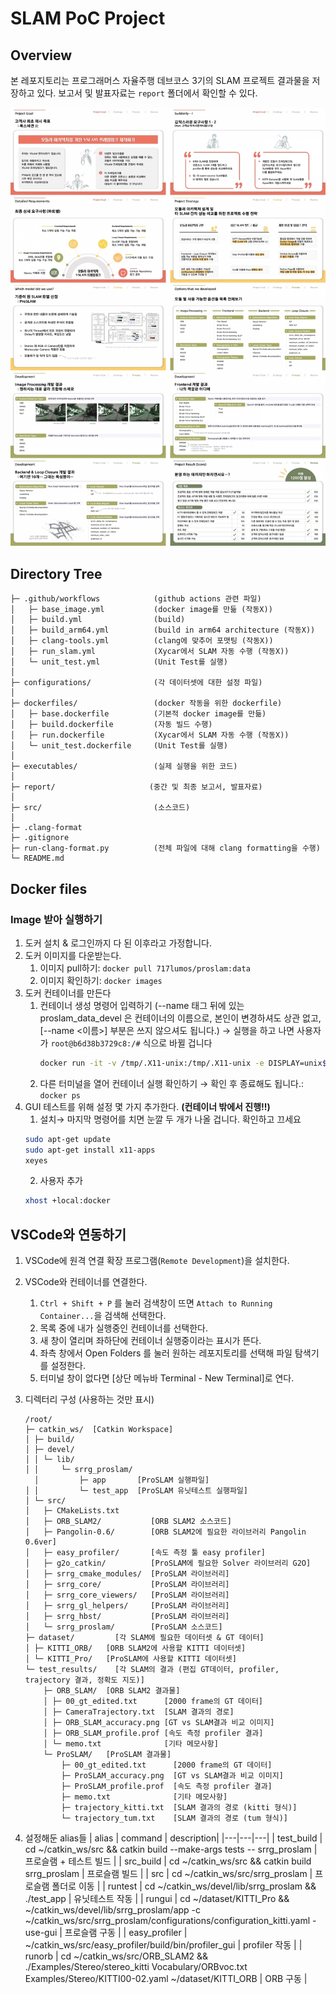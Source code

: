 # SLAM PoC Project

## Overview
본 레포지토리는 프로그래머스 자율주행 데브코스 3기의 SLAM 프로젝트 결과물을 저장하고 있다. 보고서 및 발표자료는 `report` 폴더에서 확인할 수 있다.

![report_summary](report/images/report_summary.jpg)

## Directory Tree
```
├─ .github/workflows            (github actions 관련 파일)
│   ├─ base_image.yml           (docker image를 만듦 (작동X))
│   ├─ build.yml                (build)
│   ├─ build_arm64.yml          (build in arm64 architecture (작동X))
│   ├─ clang-tools.yml          (clang에 맞추어 포맷팅 (작동X))
│   ├─ run_slam.yml             (Xycar에서 SLAM 자동 수행 (작동X))
│   └─ unit_test.yml            (Unit Test를 실행)
│
├─ configurations/              (각 데이터셋에 대한 설정 파일)
│
├─ dockerfiles/                 (docker 작동을 위한 dockerfile)
│   ├─ base.dockerfile          (기본적 docker image를 만듦)
│   ├─ build.dockerfile         (자동 빌드 수행)
│   ├─ run.dockerfile           (Xycar에서 SLAM 자동 수행 (작동X))
│   └─ unit_test.dockerfile     (Unit Test를 실행)
│
├─ executables/                 (실제 실행을 위한 코드)
│
├─ report/                     (중간 및 최종 보고서, 발표자료)
│
├─ src/                         (소스코드)
│
├─ .clang-format
├─ .gitignore
├─ run-clang-format.py          (전체 파일에 대해 clang formatting을 수행)
└─ README.md
```

## Docker files
### Image 받아 실행하기
1. 도커 설치 & 로그인까지 다 된 이후라고 가정합니다.
2. 도커 이미지를 다운받는다.
   1. 이미지 pull하기: `docker pull 717lumos/proslam:data`
   2. 이미지 확인하기: `docker images`
3. 도커 컨테이너를 만든다
   1. 컨테이너 생성 명령어 입력하기 (--name 태그 뒤에 있는 proslam_data_devel 은 컨테이너의 이름으로, 본인이 변경하셔도 상관 없고, [--name <이름>] 부분은 쓰지 않으셔도 됩니다.) → 실행을 하고 나면 사용자가 `root@b6d38b3729c8:/#` 식으로 바뀔 겁니다
        ```bash
        docker run -it -v /tmp/.X11-unix:/tmp/.X11-unix -e DISPLAY=unix$DISPLAY --name proslam_data_devel 717lumos/proslam:data
        ```
    2. 다른 터미널을 열어 컨테이너 실행 확인하기 → 확인 후 종료해도 됩니다.: `docker ps`
4. GUI 테스트를 위해 설정 몇 가지 추가한다. **(컨테이너 밖에서 진행!!)**
   1. 설치→ 마지막 명령어를 치면 눈깔 두 개가 나올 겁니다. 확인하고 끄세요
    ```bash
    sudo apt-get update
    sudo apt-get install x11-apps
    xeyes
    ```
   2. 사용자 추가
    ```bash
    xhost +local:docker
    ```

## VSCode와 연동하기
1. VSCode에 원격 연결 확장 프로그램(`Remote Development`)을 설치한다.
2. VSCode와 컨테이너를 연결한다.
    1. `Ctrl + Shift + P` 를 눌러 검색창이 뜨면 `Attach to Running Container...`을 검색해 선택한다.
    2. 목록 중에 내가 실행중인 컨테이너를 선택한다.
    3. 새 창이 열리며 좌하단에 컨테이너 실행중이라는 표시가 뜬다.
    4. 좌측 창에서 Open Folders 를 눌러 원하는 레포지토리를 선택해 파일 탐색기를 설정한다.
    5. 터미널 창이 없다면 [상단 메뉴바 Terminal - New Terminal]로 연다.
3. 디렉터리 구성 (사용하는 것만 표시)
    
    ```
    /root/
    ├─ catkin_ws/  [Catkin Workspace]
    │ ├─ build/
    │ ├─ devel/
    │ │ └─ lib/
    │ │ 	└─ srrg_proslam/
      │  		├─ app       [ProSLAM 실행파일]
    │ │ 		└─ test_app  [ProSLAM 유닛테스트 실행파일]
    │ └─ src/
    │ 	├─ CMakeLists.txt  
    │ 	├─ ORB_SLAM2/           [ORB SLAM2 소스코드]
    │ 	├─ Pangolin-0.6/        [ORB SLAM2에 필요한 라이브러리 Pangolin 0.6ver]
    │ 	├─ easy_profiler/       [속도 측정 툴 easy profiler]
    │ 	├─ g2o_catkin/          [ProSLAM에 필요한 Solver 라이브러리 G2O]
    │ 	├─ srrg_cmake_modules/  [ProSLAM 라이브러리]  
    │ 	├─ srrg_core/           [ProSLAM 라이브러리]  
    │ 	├─ srrg_core_viewers/   [ProSLAM 라이브러리]  
    │ 	├─ srrg_gl_helpers/     [ProSLAM 라이브러리]  
    │ 	├─ srrg_hbst/           [ProSLAM 라이브러리]  
    │ 	└─ srrg_proslam/        [ProSLAM 소스코드]  
    ├─ dataset/         [각 SLAM에 필요한 데이터셋 & GT 데이터]
    │ ├─ KITTI_ORB/   [ORB SLAM2에 사용할 KITTI 데이터셋]
    │ └─ KITTI_Pro/   [ProSLAM에 사용할 KITTI 데이터셋]
    └─ test_results/    [각 SLAM의 결과 (편집 GT데이터, profiler, trajectory 결과, 정확도 지도)]
    	├─ ORB_SLAM/  [ORB SLAM2 결과물]
    	│ ├─ 00_gt_edited.txt      [2000 frame의 GT 데이터]
    	│ ├─ CameraTrajectory.txt  [SLAM 결과의 경로]
    	│ ├─ ORB_SLAM_accuracy.png [GT vs SLAM결과 비교 이미지]
    	│ ├─ ORB_SLAM_profile.prof [속도 측정 profiler 결과]
    	│ └─ memo.txt              [기타 메모사항]
    	└─ ProSLAM/   [ProSLAM 결과물]
    		├─ 00_gt_edited.txt      [2000 frame의 GT 데이터]
    		├─ ProSLAM_accuracy.png  [GT vs SLAM결과 비교 이미지]
    		├─ ProSLAM_profile.prof  [속도 측정 profiler 결과]
    		├─ memo.txt              [기타 메모사항]
    		├─ trajectory_kitti.txt  [SLAM 결과의 경로 (kitti 형식)]
    		└─ trajectory_tum.txt    [SLAM 결과의 경로 (tum 형식)]
    ```
4.  설정해둔 alias들
    | alias | command | description|
    |---|---|---|
    | test_build | cd ~/catkin_ws/src && catkin build --make-args tests -- srrg_proslam | 프로슬램 + 테스트 빌드 |
    | src_build | cd ~/catkin_ws/src && catkin build srrg_proslam | 프로슬램 빌드 |
    | src | cd ~/catkin_ws/src/srrg_proslam | 프로슬램 폴더로 이동 |
    | runtest | cd ~/catkin_ws/devel/lib/srrg_proslam && ./test_app | 유닛테스트 작동 |
    | rungui | cd ~/dataset/KITTI_Pro && ~/catkin_ws/devel/lib/srrg_proslam/app -c ~/catkin_ws/src/srrg_proslam/configurations/configuration_kitti.yaml -use-gui | 프로슬램 구동 |
    | easy_profiler | ~/catkin_ws/src/easy_profiler/build/bin/profiler_gui | profiler 작동 |
    | runorb | cd ~/catkin_ws/src/ORB_SLAM2 && ./Examples/Stereo/stereo_kitti Vocabulary/ORBvoc.txt Examples/Stereo/KITTI00-02.yaml ~/dataset/KITTI_ORB | ORB 구동 |
